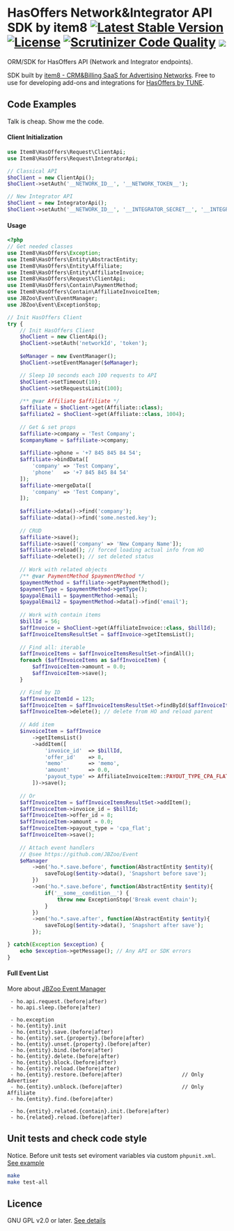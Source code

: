 # HasOffers Network&Integrator API SDK by item8    [![Latest Stable Version](https://poser.pugx.org/item8/hasoffers-sdk/v/stable)](https://packagist.org/packages/item8/hasoffers-sdk)    [![License](https://poser.pugx.org/item8/hasoffers-sdk/license)](https://packagist.org/packages/item8/hasoffers-sdk)    [![Scrutinizer Code Quality](https://scrutinizer-ci.com/g/item8/hasoffers-sdk/badges/quality-score.png?b=master)](https://scrutinizer-ci.com/g/item8/hasoffers-sdk/?branch=master) <img src="https://ci.item8.io/app/rest/builds/buildType:Others_HasOffersSdk/statusIcon" />

ORM/SDK for HasOffers API (Network and Integrator endpoints).  
  
SDK built by [item8 - CRM&Billing SaaS for Advertising Networks](https://item8.io "item8 CRM&Billing").
Free to use for developing add-ons and integrations for [HasOffers by TUNE](https://www.hasoffers.com "HasOffers").  


## Code Examples
Talk is cheap. Show me the code.

#### Client Initialization
```php
use Item8\HasOffers\Request\ClientApi;
use Item8\HasOffers\Request\IntegratorApi;

// Classical API
$hoClient = new ClientApi();
$hoClient->setAuth('__NETWORK_ID__', '__NETWORK_TOKEN__');

// New Integrator API
$hoClient = new IntegratorApi();
$hoClient->setAuth('__NETWORK_ID__', '__INTEGRATOR_SECRET__', '__INTEGRATOR_ID__');
```

#### Usage

```php
<?php
// Get needed classes
use Item8\HasOffers\Exception;
use Item8\HasOffers\Entity\AbstractEntity;
use Item8\HasOffers\Entity\Affiliate;
use Item8\HasOffers\Entity\AffiliateInvoice;
use Item8\HasOffers\Request\ClientApi;
use Item8\HasOffers\Contain\PaymentMethod;
use Item8\HasOffers\Contain\AffiliateInvoiceItem;
use JBZoo\Event\EventManager;
use JBZoo\Event\ExceptionStop;

// Init HasOffers Client
try {
    // Init HasOffers Client
    $hoClient = new ClientApi();
    $hoClient->setAuth('networkId', 'token');
    
    $eManager = new EventManager();
    $hoClient->setEventManager($eManager);

    // Sleep 10 seconds each 100 requests to API
    $hoClient->setTimeout(10);
    $hoClient->setRequestsLimit(100);
    
    /** @var Affiliate $affiliate */
    $affiliate = $hoClient->get(Affiliate::class);
    $affiliate2 = $hoClient->get(Affiliate::class, 1004);
    
    // Get & set props
    $affiliate->company = 'Test Company';
    $companyName = $affiliate->company;
    
    $affiliate->phone = '+7 845 845 84 54';
    $affiliate->bindData([
        'company' => 'Test Company',
        'phone'   => '+7 845 845 84 54'
    ]);
    $affiliate->mergeData([
        'company' => 'Test Company',
    ]);
    
    $affiliate->data()->find('company');
    $affiliate->data()->find('some.nested.key');
    
    // CRUD
    $affiliate->save();
    $affiliate->save(['company' => 'New Company Name']);
    $affiliate->reload(); // forced loading actual info from HO
    $affiliate->delete(); // set deleted status
    
    // Work with related objects
    /** @var PaymentMethod $paymentMethod */
    $paymentMethod = $affiliate->getPaymentMethod();
    $paymentType = $paymentMethod->getType(); 
    $paypalEmail1 = $paymentMethod->email; 
    $paypalEmail2 = $paymentMethod->data()->find('email');
    
    // Work with contain items
    $billId = 56;
    $affInvoice = $hoClient->get(AffiliateInvoice::class, $billId);
    $affInvoiceItemsResultSet = $affInvoice->getItemsList();
    
    // Find all: iterable
    $affInvoiceItems = $affInvoiceItemsResultSet->findAll();
    foreach ($affInvoiceItems as $affInvoiceItem) {
        $affInvoiceItem->amount = 0.0;
        $affInvoiceItem->save();
    }

    // Find by ID
    $affInvoiceItemId = 123;
    $affInvoiceItem = $affInvoiceItemsResultSet->findById($affInvoiceItemId);
    $affInvoiceItem->delete(); // delete from HO and reload parent
    
    // Add item
    $invoiceItem = $affInvoice
        ->getItemsList()
        ->addItem([
            'invoice_id'  => $billId,
            'offer_id'    => 8,
            'memo'        => 'memo',
            'amount'      => 0.0,
            'payout_type' => AffiliateInvoiceItem::PAYOUT_TYPE_CPA_FLAT
        ])->save();
    
    // Or
    $affInvoiceItem = $affInvoiceItemsResultSet->addItem();
    $affInvoiceItem->invoice_id = $billId;
    $affInvoiceItem->offer_id = 8;
    $affInvoiceItem->amount = 0.0;
    $affInvoiceItem->payout_type = 'cpa_flat';
    $affInvoiceItem->save();
    
    // Attach event handlers
    // @see https://github.com/JBZoo/Event
    $eManager
        ->on('ho.*.save.before', function(AbstractEntity $entity){
            saveToLog($entity->data(), 'Snapshort before save');
        })
        ->on('ho.*.save.before', function(AbstractEntity $entity){
            if('__some__condition__') {
                throw new ExceptionStop('Break event chain');
            }
        })
        ->on('ho.*.save.after', function(AbstractEntity $entity){
            saveToLog($entity->data(), 'Snapshort after save');
        });

} catch(Exception $exception) {
    echo $exception->getMessage(); // Any API or SDK errors
}
```


#### Full Event List
More about [JBZoo Event Manager](https://github.com/JBZoo/Event)

```
 - ho.api.request.(before|after)
 - ho.api.sleep.(before|after)
 
 - ho.exception
 - ho.{entity}.init
 - ho.{entity}.save.(before|after)
 - ho.{entity}.set.{property}.(before|after)
 - ho.{entity}.unset.{property}.(before|after)
 - ho.{entity}.bind.(before|after)
 - ho.{entity}.delete.(before|after)
 - ho.{entity}.block.(before|after)
 - ho.{entity}.reload.(before|after)
 - ho.{entity}.restore.(before|after)                   // Only Advertiser 
 - ho.{entity}.unblock.(before|after)                   // Only Affiliate
 - ho.{entity}.find.(before|after)

 - ho.{entity}.related.{contain}.init.(before|after)
 - ho.{related}.reload.(before|after)
```


## Unit tests and check code style
Notice. Before unit tests set eviroment variables via custom `phpunit.xml`. [See example](https://github.com/item8/hasoffers-sdk/blob/master/phpunit.xml.dist)
```sh
make
make test-all
```

## Licence
GNU GPL v2.0 or later. [See details](https://github.com/item8/hasoffers-sdk/blob/master/LICENSE.md)
